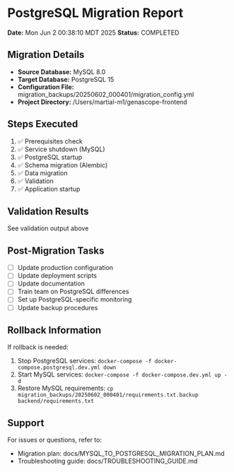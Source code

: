 # PostgreSQL Migration Report

**Date:** Mon Jun  2 00:38:10 MDT 2025
**Status:** COMPLETED

## Migration Details

- **Source Database:** MySQL 8.0
- **Target Database:** PostgreSQL 15
- **Configuration File:** migration_backups/20250602_000401/migration_config.yml
- **Project Directory:** /Users/martial-m1/genascope-frontend

## Steps Executed

1. ✅ Prerequisites check
2. ✅ Service shutdown (MySQL)
3. ✅ PostgreSQL startup
4. ✅ Schema migration (Alembic)
5. ✅ Data migration
6. ✅ Validation
7. ✅ Application startup

## Validation Results

See validation output above

## Post-Migration Tasks

- [ ] Update production configuration
- [ ] Update deployment scripts
- [ ] Update documentation
- [ ] Train team on PostgreSQL differences
- [ ] Set up PostgreSQL-specific monitoring
- [ ] Update backup procedures

## Rollback Information

If rollback is needed:
1. Stop PostgreSQL services: `docker-compose -f docker-compose.postgresql.dev.yml down`
2. Start MySQL services: `docker-compose -f docker-compose.dev.yml up -d`
3. Restore MySQL requirements: `cp migration_backups/20250602_000401/requirements.txt.backup backend/requirements.txt`

## Support

For issues or questions, refer to:
- Migration plan: docs/MYSQL_TO_POSTGRESQL_MIGRATION_PLAN.md
- Troubleshooting guide: docs/TROUBLESHOOTING_GUIDE.md
